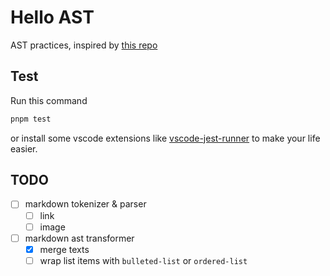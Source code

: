 # Hello AST

AST practices, inspired by [this repo](https://github.com/jamiebuilds/the-super-tiny-compiler)

## Test

Run this command

```bash
pnpm test
```

or install some vscode extensions like [vscode-jest-runner](https://marketplace.visualstudio.com/items?itemName=firsttris.vscode-jest-runner) to make your life easier.

## TODO

- [ ] markdown tokenizer & parser
  - [ ] link
  - [ ] image
- [ ] markdown ast transformer
  - [x] merge texts
  - [ ] wrap list items with `bulleted-list` or `ordered-list`
